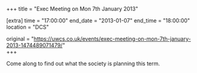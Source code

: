 +++
title = "Exec Meeting on Mon 7th January 2013"

[extra]
time = "17:00:00"
end_date = "2013-01-07"
end_time = "18:00:00"
location = "DCS"

original = "https://uwcs.co.uk/events/exec-meeting-on-mon-7th-january-2013-1474489071479/"    
+++

Come along to find out what the society is planning this term.

